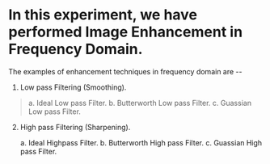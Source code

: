 # In this experiment, we have performed Image Enhancement in Frequency Domain.

The examples of enhancement techniques in frequency domain are --

1.  Low pass Filtering (Smoothing).

>    a. Ideal Low pass Filter.
>    b. Butterworth Low pass Filter.
>    c. Guassian Low pass Filter.
    
2.  High pass Filtering (Sharpening).

    a. Ideal Highpass Filter.
    b. Butterworth High pass Filter.
    c. Guassian High pass Filter.
